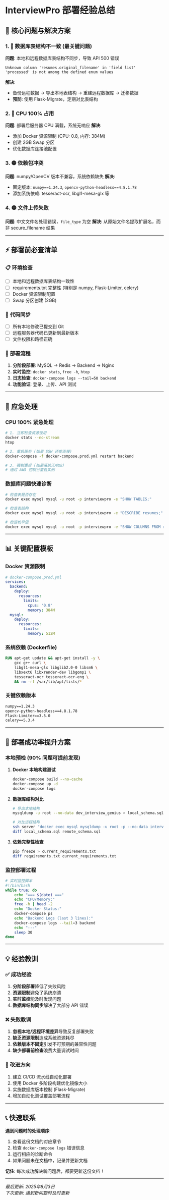 # InterviewPro 部署经验总结

## 🎯 核心问题与解决方案

### 1. 🔴 **数据库表结构不一致** (最关键问题)

**问题**: 本地和远程数据库表结构不同步，导致 API 500 错误
```
Unknown column 'resumes.original_filename' in 'field list'
'processed' is not among the defined enum values
```

**解决**: 
- 备份远程数据 → 导出本地表结构 → 重建远程数据库 → 迁移数据
- **预防**: 使用 Flask-Migrate，定期对比表结构

### 2. 🔴 **CPU 100% 占用**

**问题**: 部署后服务器 CPU 满载，系统无响应
**解决**: 
- 添加 Docker 资源限制 (CPU: 0.8, 内存: 384M)
- 创建 2GB Swap 分区
- 优化数据库连接池配置

### 3. 🟡 **依赖包冲突**

**问题**: numpy/OpenCV 版本不兼容，系统依赖缺失
**解决**: 
- 固定版本: `numpy==1.24.3`, `opencv-python-headless==4.8.1.78`
- 添加系统依赖: tesseract-ocr, libgl1-mesa-glx 等

### 4. 🟡 **文件上传失败**

**问题**: 中文文件名处理错误，`file_type` 为空
**解决**: 从原始文件名提取扩展名，而非 secure_filename 结果

---

## ⚡ 部署前必查清单

### 📋 **环境检查**
- [ ] 本地和远程数据库表结构一致性
- [ ] requirements.txt 完整性 (特别是 numpy, Flask-Limiter, celery)
- [ ] Docker 资源限制配置
- [ ] Swap 分区创建 (2GB)

### 🔧 **代码同步**
- [ ] 所有本地修改已提交到 Git
- [ ] 远程服务器代码已更新到最新版本
- [ ] 文件权限和路径正确

### 🚀 **部署流程**
1. **分阶段部署**: MySQL → Redis → Backend → Nginx
2. **实时监控**: `docker stats`, `free -h`, `htop`
3. **日志检查**: `docker-compose logs --tail=50 backend`
4. **功能验证**: 登录、上传、API 测试

---

## 🚨 应急处理

### CPU 100% 紧急处理
```bash
# 1. 立即检查资源使用
docker stats --no-stream
htop

# 2. 重启服务 (如果 SSH 还能连接)
docker-compose -f docker-compose.prod.yml restart backend

# 3. 强制重启 (如果系统无响应)
# 通过 AWS 控制台重启实例
```

### 数据库问题快速诊断
```bash
# 检查表是否存在
docker exec mysql mysql -u root -p interviewpro -e "SHOW TABLES;"

# 检查表结构
docker exec mysql mysql -u root -p interviewpro -e "DESCRIBE resumes;"

# 检查枚举值
docker exec mysql mysql -u root -p interviewpro -e "SHOW COLUMNS FROM resumes WHERE Field = 'status';"
```

---

## 📊 关键配置模板

### Docker 资源限制
```yaml
# docker-compose.prod.yml
services:
  backend:
    deploy:
      resources:
        limits:
          cpus: '0.8'
          memory: 384M
  mysql:
    deploy:
      resources:
        limits:
          memory: 512M
```

### 系统依赖 (Dockerfile)
```dockerfile
RUN apt-get update && apt-get install -y \
    gcc g++ curl \
    libgl1-mesa-glx libglib2.0-0 libsm6 \
    libxext6 libxrender-dev libgomp1 \
    tesseract-ocr tesseract-ocr-eng \
    && rm -rf /var/lib/apt/lists/*
```

### 关键依赖版本
```txt
numpy==1.24.3
opencv-python-headless==4.8.1.78
Flask-Limiter==3.5.0
celery==5.3.4
```

---

## 🎯 部署成功率提升方案

### 本地预检 (90% 问题可提前发现)
1. **Docker 本地构建测试**
   ```bash
   docker-compose build --no-cache
   docker-compose up -d
   docker-compose logs
   ```

2. **数据库结构对比**
   ```bash
   # 导出本地结构
   mysqldump -u root --no-data dev_interview_genius > local_schema.sql
   
   # 对比远程结构
   ssh server "docker exec mysql mysqldump -u root -p --no-data interviewpro" > remote_schema.sql
   diff local_schema.sql remote_schema.sql
   ```

3. **依赖完整性检查**
   ```bash
   pip freeze > current_requirements.txt
   diff requirements.txt current_requirements.txt
   ```

### 监控部署过程
```bash
# 实时监控脚本
#!/bin/bash
while true; do
    echo "=== $(date) ==="
    echo "CPU/Memory:"
    free -h | head -2
    echo "Docker Status:"
    docker-compose ps
    echo "Backend Logs (last 3 lines):"
    docker-compose logs --tail=3 backend
    echo "---"
    sleep 30
done
```

---

## 💡 经验教训

### ✅ **成功经验**
1. **分阶段部署**降低了失败风险
2. **资源限制**避免了系统崩溃
3. **实时监控**能及时发现问题
4. **数据库结构同步**解决了大部分 API 错误

### ❌ **失败教训**
1. **忽视本地/远程环境差异**导致反复部署失败
2. **缺乏资源限制**造成系统资源耗尽
3. **依赖版本不固定**引发不可预期的兼容性问题
4. **缺少部署前检查**浪费大量调试时间

### 🔮 **改进方向**
1. 建立 CI/CD 流水线自动化部署
2. 使用 Docker 多阶段构建优化镜像大小
3. 实施数据库版本控制 (Flask-Migrate)
4. 增加自动化测试覆盖部署流程

---

## 📞 快速联系

**遇到问题时的处理顺序**:
1. 查看这份文档的对应章节
2. 检查 `docker-compose logs` 错误信息
3. 运行相应的诊断命令
4. 如果问题未在文档中，记录并更新文档

**记住**: 每次成功解决新问题后，都要更新这份文档！

---

*最后更新: 2025年8月3日*  
*下次更新: 遇到新问题时及时更新* 
